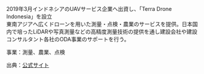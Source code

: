 2019年3月インドネシアのUAVサービス企業へ出資し、「Terra Drone Indonesia」を設立  
東南アジアへ広くドローンを用いた測量・点検・農業のサービスを提供。日本国内で培ったLiDARや写真測量などの高精度測量技術の提供を通し建設会社や建設コンサルタント各社のODA事業のサポートを行う。

事業：測量、農業、点検


出典：[公式サイト](https://terra-drone.co.id/)